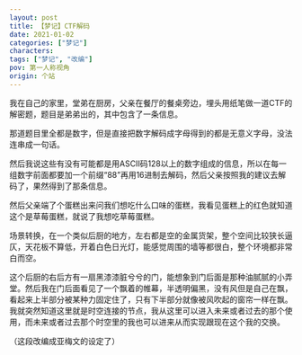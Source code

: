 ```yaml
---
layout: post
title: 【梦记】CTF解码
date: 2021-01-02
categories: ["梦记"]
characters: 
tags: ["梦记", "改编"]
pov: 第一人称视角
origin: 个站
---
```


我在自己的家里，堂弟在厨房，父亲在餐厅的餐桌旁边，埋头用纸笔做一道CTF的解密题，题目是弟弟出的，其中包含了一条信息。

那道题目里全都是数字，但是直接把数字解码成字母得到的都是无意义字母，没法连串成一句话。

然后我说这些有没有可能都是用ASCII码128以上的数字组成的信息，所以在每一组数字前面都要加一个前缀“88”再用16进制去解码，然后父亲按照我的建议去解码了，果然得到了那条信息。

然后父亲端了个蛋糕出来问我们想吃什么口味的蛋糕，我看见蛋糕上的红色就知道这个是草莓蛋糕，就说了我想吃草莓蛋糕。

场景转换，在一个类似后厨的地方，左右都是空的金属货架，整个空间比较狭长逼仄，天花板不算低，开着白色日光灯，能感觉周围的墙等都很白，整个环境都非常白而空。

这个后厨的右后方有一扇黑漆漆脏兮兮的门，能想象到门后面是那种油腻腻的小弄堂。然后我在门后面看见了一个飘着的帷幕，半透明偏黑，没有风但是自己在飘，看起来上半部分被某种力固定住了，只有下半部分就像被风吹起的窗帘一样在飘。我就突然知道这里就是时空连接的节点，我从这里可以进入未来或者过去的那个使用，而未来或者过去那个时空里的我也可以进来从而实现跟现在这个我的交换。

（这段改编成亚梅文的设定了）